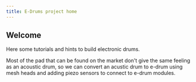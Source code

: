 ```yaml
---
title: E-Drums project home
---
```

## Welcome

Here some tutorials and hints to build electronic drums.

Most of the pad that can be found on the market don't give the same feeling as an acoustic drum, so we can convert an acustic drum to e-drum using mesh heads and adding piezo sensors to connect to e-drum modules.
